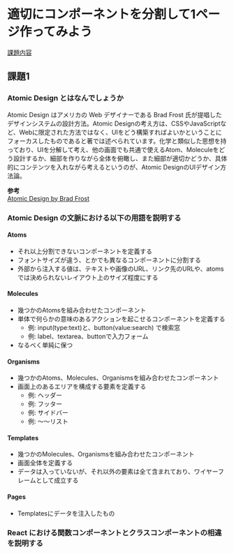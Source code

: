 # 適切にコンポーネントを分割して1ページ作ってみよう
[課題内容](https://airtable.com/appPxhCPFYGqqN9YU/tblVlFr2q4lIqDKYc/viwX8r6DpCRp80swL/reca7aFOz5kp6cPQp?blocks=hide)

## 課題1
### Atomic Design とはなんでしょうか
Atomic Design はアメリカの Web デザイナーである Brad Frost 氏が提唱したデザインシステムの設計方法。Atomic Designの考え方は、CSSやJavaScriptなど、Webに限定された方法ではなく、UIをどう構築すればよいかということにフォーカスしたものであると著では述べられています。化学と類似した思想を持っており、UIを分解して考え、他の画面でも共通で使えるAtom、Moleculeをどう設計するか、細部を作りながら全体を俯瞰し、また細部が適切かどうか、具体的にコンテンツを入れながら考えるというのが、Atomic DesignのUIデザイン方法論。

**参考**  
[Atomic Design by Brad Frost](https://atomicdesign.bradfrost.com/)
### Atomic Design の文脈における以下の用語を説明する
#### Atoms
- それ以上分割できないコンポーネントを定義する
- フォントサイズが違う、とかでも異なるコンポーネントに分割する
- 外部から注入する値は、テキストや画像のURL、リンク先のURLや、atomsでは決められないレイアウト上のサイズ程度にする

#### Molecules
- 幾つかのAtomsを組み合わせたコンポーネント
- 単体で何らかの意味のあるアクションを起こせるコンポーネントを定義する
  - 例: input(type:text)と、button(value:search) で検索窓
  - 例: label、textarea、buttonで入力フォーム
- なるべく単純に保つ

#### Organisms
- 幾つかのAtoms、Molecules、Organismsを組み合わせたコンポーネント
- 画面上のあるエリアを構成する要素を定義する
  - 例: ヘッダー
  - 例: フッター
  - 例: サイドバー
  - 例: 〜〜リスト

#### Templates
- 幾つかのMolecules、Organismsを組み合わせたコンポーネント
- 画面全体を定義する
- データは入っていないが、それ以外の要素は全て含まれており、ワイヤーフレームとして成立する

#### Pages
- Templatesにデータを注入したもの

### React における関数コンポーネントとクラスコンポーネントの相違を説明する
